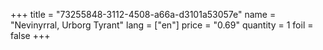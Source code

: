 +++
title = "73255848-3112-4508-a66a-d3101a53057e"
name = "Nevinyrral, Urborg Tyrant"
lang = ["en"]
price = "0.69"
quantity = 1
foil = false
+++
